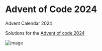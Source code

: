 # Advent of Code 2024

Advent Calendar 2024

Solutions for the [Advent of code 2024](https://adventofcode.com/2024/)

![image](https://user-images.githubusercontent.com/19887541/144305605-40170818-f0b4-4875-83ef-9c3c9cd325f3.png)
